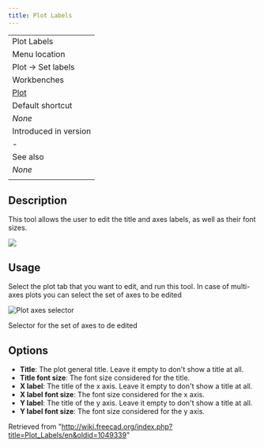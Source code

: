 ```yaml
---
title: Plot Labels
---
```


|                                          |
| ---------------------------------------- |
| Plot Labels                              |
| Menu location                            |
| Plot → Set labels‏‎                      |
| Workbenches                              |
| [Plot](/Plot_Workbench "Plot Workbench") |
| Default shortcut                         |
| _None_                                   |
| Introduced in version                    |
| -                                        |
| See also                                 |
| _None_                                   |
|                                          |

## Description

This tool allows the user to edit the title and axes labels, as well as their font sizes.

![](/images/Plot_MultiAxes_Example.png)

## Usage

Select the plot tab that you want to edit, and run this tool. In case of multi-axes plots you can select the set of axes to be edited

![Plot axes selector](/images/Plot_Axes_Active.png)

Selector for the set of axes to de edited

## Options

- **Title**: The plot general title. Leave it empty to don't show a title at all.
- **Title font size**: The font size considered for the title.
- **X label**: The title of the x axis. Leave it empty to don't show a title at all.
- **X label font size**: The font size considered for the x axis.
- **Y label**: The title of the y axis. Leave it empty to don't show a title at all.
- **Y label font size**: The font size considered for the y axis.

Retrieved from "<http://wiki.freecad.org/index.php?title=Plot_Labels/en&oldid=1049339>"
